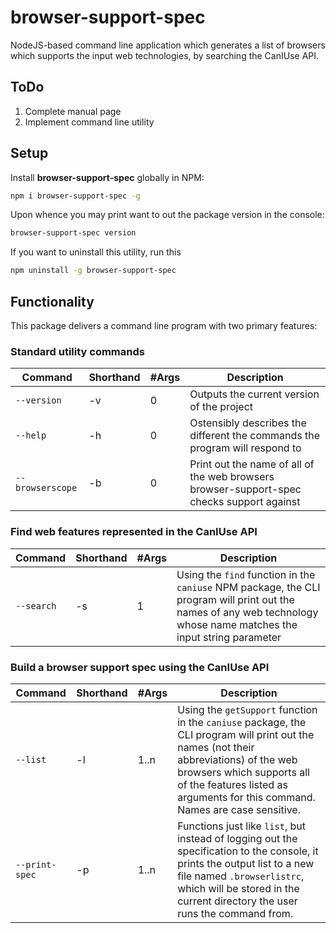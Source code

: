 # browser-support-spec
NodeJS-based command line application which generates a list of browsers which supports the input web technologies, by searching the CanIUse API.

## ToDo
1) Complete manual page
1) Implement command line utility

## Setup

Install **browser-support-spec** globally in NPM:
```bash
npm i browser-support-spec -g
```
Upon whence you may print want to out the package version in the console:
```bash
browser-support-spec version
```
If you want to uninstall this utility, run this
```bash
npm uninstall -g browser-support-spec
```

## Functionality

This package delivers a command line program with two primary features:

### Standard utility commands

| Command | Shorthand | #Args | Description |
| --- | --- | --- | --- |
| `--version` |-v| 0 | Outputs the current version of the project |
| `--help` |-h| 0 | Ostensibly describes the different the commands the program will respond to |
| `--browserscope` |-b| 0 | Print out the name of all of the web browsers browser-support-spec checks support against |

### Find web features represented in the CanIUse API

| Command | Shorthand | #Args | Description |
| --- | --- | --- | --- |
| `--search` |-s| 1 | Using the `find` function in the `caniuse` NPM package, the CLI program will print out the names of any web technology whose name matches the input string parameter |

### Build a browser support spec using the CanIUse API

| Command | Shorthand | #Args | Description |
| --- | --- | --- | --- |
| `--list` |-l| 1..n | Using the `getSupport` function in the `caniuse` package, the CLI program will print out the names (not their abbreviations) of the web browsers which supports all of the features listed as arguments for this command. Names are case sensitive. |
| `--print-spec` |-p| 1..n | Functions just like `list`, but instead of logging out the specification to the console, it prints the output list to a new file named `.browserlistrc`, which will be stored in the current directory the user runs the command from. |
